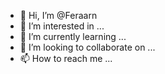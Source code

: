 - 👋 Hi, I’m @Feraarn
- 👀 I’m interested in ...
- 🌱 I’m currently learning ...
- 💞️ I’m looking to collaborate on ...
- 📫 How to reach me ...

<!---
Feraarn/Feraarn is a ✨ special ✨ repository because its `README.md` (this file) appears on your GitHub profile.
You can click the Preview link to take a look at your changes.
--->
